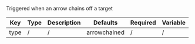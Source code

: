 Triggered when an arrow chains off a target

| Key | Type | Description | Defaults | Required | Variable |
|-|-|-|-|-|-|
| type | / | / | arrowchained | / | / |